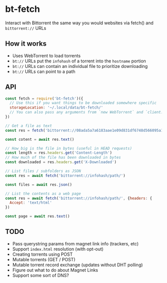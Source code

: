 # bt-fetch
Interact with Bittorrent the same way you would websites via fetch() and `bittorrent://` URLs

## How it works

- Uses WebTorrent to load torrents
- `bt://` URLs put the `infohash` of a torrent into the `hostname` portion
- `bt://` URLs can contain an individual file to prioritize downloading
- `bt://` URLs can point to a path

## API

```JavaScript
const fetch = require('bt-fetch')({
  // Use this if you want things to be downloaded somewhere specific
  storageLocation: '~/.local/data/bt-fetch/'
  // You can also pass any arguments from `new WebTorrent` and `client.add`
})

// Get a file as text
const res = fetch('bittorrent://08ada5a7a6183aae1e09d831df6748d566095a10/example.html')

const cotent = await res.text()

// How big is the file in bytes (useful in HEAD requests)
const length = res.headers.get('Content-Length')
// How much of the file has been downloaded in bytes
const downloaded = res.headers.get('X-Downloaded')

// List files / subfolders as JSON
const res = await fetch('bittorrent://infohash/path/')

const files = await res.json()

// List the contents as a web page
const res = await fetch('bittorrent://infohash/path/', {headers: {
  Accept: 'text/html'
})

const page = await res.text()
```

## TODO

- Pass querystring params from magnet link info (trackers, etc)
- Support `index.html` resolution (with opt-out)
- Creating torrents using POST
- Mutable torrents (GET / POST)
- Mutable torrent record exchange (updates without DHT polling)
- Figure out what to do about Magnet Links
- Support some sort of DNS?
